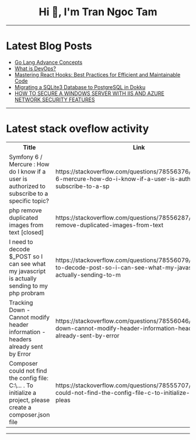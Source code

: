 <h1 align="center">Hi 👋, I'm Tran Ngoc Tam</h1>

---

# Latest Blog Posts 
<!-- BLOG-POST-LIST:START -->
- [Go Lang Advance Concepts](https://dev.to/syedmuhammadaliraza/go-lang-advance-concepts-2dpi)
- [What is DevOps?](https://dev.to/bhuvaneshwa/what-is-devops-36f6)
- [Mastering React Hooks: Best Practices for Efficient and Maintainable Code](https://dev.to/shantih_palani/mastering-react-hooks-best-practices-for-efficient-and-maintainable-code-4mp5)
- [Migrating a SQLite3 Database to PostgreSQL in Dokku](https://dev.to/swanny85/migrating-a-sqlite3-database-to-postgresql-in-dokku-22j0)
- [HOW TO SECURE A WINDOWS SERVER WITH IIS AND AZURE NETWORK SECURITY FEATURES](https://dev.to/droz79/how-to-secure-a-windows-server-with-iis-and-azure-network-security-features-1g8i)
<!-- BLOG-POST-LIST:END -->

---

# Latest stack oveflow activity
<table>
  <tr><th>Title</th><th>Link</th></tr>
  <!-- STACKOVERFLOW:START --><tr><td>Symfony 6 / Mercure : How do I know if a user is authorized to subscribe to a specific topic?</td><td>https://stackoverflow.com/questions/78556376/symfony-6-mercure-how-do-i-know-if-a-user-is-authorized-to-subscribe-to-a-sp</td></tr><tr><td>php remove duplicated images from text [closed]</td><td>https://stackoverflow.com/questions/78556287/php-remove-duplicated-images-from-text</td></tr><tr><td>I need to decode $_POST so I can see what my javascript is actually sending to my php probram</td><td>https://stackoverflow.com/questions/78556079/i-need-to-decode-post-so-i-can-see-what-my-javascript-is-actually-sending-to-m</td></tr><tr><td>Tracking Down - Cannot modify header information - headers already sent by Error</td><td>https://stackoverflow.com/questions/78556046/tracking-down-cannot-modify-header-information-headers-already-sent-by-error</td></tr><tr><td>Composer could not find the config file: C:\... . To initialize a project, please create a composer.json file</td><td>https://stackoverflow.com/questions/78555707/composer-could-not-find-the-config-file-c-to-initialize-a-project-pleas</td></tr><!-- STACKOVERFLOW:END -->
</table>

---


